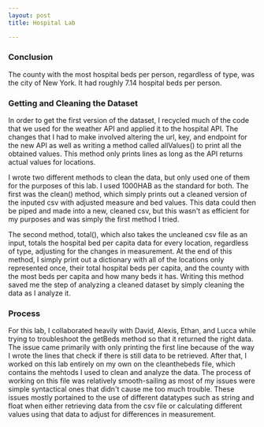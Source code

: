 ```yaml
---
layout: post
title: Hospital Lab

---
```


### Conclusion
The county with the most hospital beds per person, regardless of type, was the city of New York. It had roughly 7.14 hospital beds per person.

### Getting and Cleaning the Dataset
In order to get the first version of the dataset, I recycled much of the code that we used for the weather API and applied it to the hospital API. The changes that I had to make involved altering the url, key, and endpoint for the new API as well as writing a method called allValues() to print all the obtained values. This method only prints lines as long as the API returns actual values for locations. 

I wrote two different methods to clean the data, but only used one of them for the purposes of this lab. I used 1000HAB as the standard for both. The first was the clean() method, which simply prints out a cleaned version of the inputed csv with adjusted measure and bed values. This data could then be piped and made into a new, cleaned csv, but this wasn't as efficient for my purposes and was simply the first method I tried.

The second method, total(), which also takes the uncleaned csv file as an input, totals the hospital bed per capita data for every location, regardless of type, adjusting for the changes in measurement. At the end of this method, I simply print out a dictionary with all of the locations only represented once, their total hospital beds per capita, and the county with the most beds per capita and how many beds it has. Writing this method saved me the step of analyzing a cleaned dataset by simply cleaning the data as I analyze it. 

### Process

For this lab, I collaborated heavily with David, Alexis, Ethan, and Lucca while trying to troubleshoot the getBeds method so that it returned the right data. The issue came primarily with only printing the first line because of the way I wrote the lines that check if there is still data to be retrieved. After that, I worked on this lab entirely on my own on the cleanthebeds file, which contains the mehtods I used to clean and analyze the data. The process of working on this file was relatively smooth-sailing as most of my issues were simple syntactical ones that didn't cause me too much trouble. These issues mostly portained to the use of different datatypes such as string and float when either retrieving data from the csv file or calculating different values using that data to adjust for differences in measurement. 